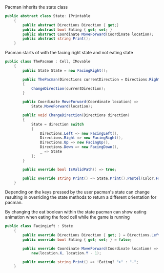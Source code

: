 
Pacman inherits the state class
```csharp
public abstract class State: IPrintable
    {
        public abstract Directions Direction { get;}
        public abstract bool Eating { get; set; }
        public abstract Coordinate MoveForward(Coordinate location);
        public abstract string Print();
    }
```
Pacman starts of with the facing right state and not eating state
```csharp
public class ThePacman : Cell, IMovable
    {
        public State State = new FacingRight();

        public ThePacman(Directions currentDirection = Directions.Right)
        {
            ChangeDirection(currentDirection);
        }

        public Coordinate MoveForward(Coordinate location) =>
            State.MoveForward(location);

        public void ChangeDirection(Directions direction)
        {
            State = direction switch
            {
                Directions.Left => new FacingLeft(),
                Directions.Right => new FacingRight(),
                Directions.Up => new FacingUp(),
                Directions.Down => new FacingDown(),
                _ => State
            };
        }

        public override bool IsValidPath() => true;

        public override string Print() => State.Print().Pastel(Color.FromArgb(255, 255, 0));
    }
```
Depending on the keys pressed by the user pacman's state can change resulting
in overriding the state methods to return a different orientation for
pacman.

By changing the eat boolean within the state pacman can show 
eating animation when eating the food cell while the game is running 
```csharp
public class FacingLeft : State
    {
        public override Directions Direction { get; } = Directions.Left;
        public override bool Eating { get; set; } = false;

        public override Coordinate MoveForward(Coordinate location) =>
            new(location.X, location.Y - 1);

        public override string Print() => !Eating? ">" : "-";
    }
```
